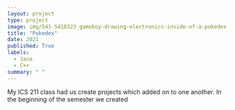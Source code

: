 ```yaml
---
layout: project
type: project
image: img/541-5418323_gameboy-drawing-electronics-inside-of-a-pokedex-hd.png
title: "Pokedex"
date: 2021
published: True
labels:
  - Java
  - C++
summary: " "
---
```


My ICS 211 class had us create projects which added on to one another. In the beginning of the semester we created

